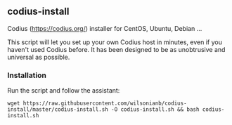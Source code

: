 ## codius-install
Codius (https://codius.org/) installer for CentOS, Ubuntu, Debian ...

This script will let you set up your own Codius host in minutes, even if you haven't used Codius before. It has been designed to be as unobtrusive and universal as possible.

### Installation
Run the script and follow the assistant:

`wget https://raw.githubusercontent.com/wilsonianb/codius-install/master/codius-install.sh -O codius-install.sh && bash codius-install.sh`
